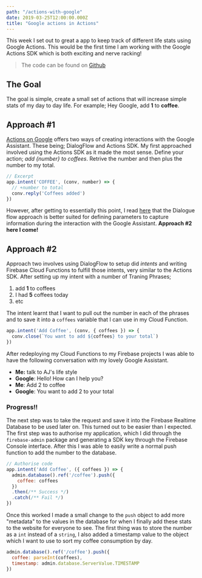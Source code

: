 ```yaml
---
path: "/actions-with-google"
date: 2019-03-25T12:00:00.000Z
title: "Google actions in Actions"
---
```


This week I set out to great a app to keep track of different life stats using Google Actions. This would be the first time I am working with the Google Actions SDK which is both exciting and nerve racking!

> The code can be found on [Github](https://github.com/myweekinjs/gactions-life-stats)

## The Goal

The goal is simple, create a small set of actions that will increase simple stats of my day to day life. For example; Hey Google, add **1** to **coffee**.

## Approach #1

[Actions on Google](https://developers.google.com/actions/) offers two ways of creating interactions with the Google Assistant. These being; DialogFlow and Actions SDK. My first approached involved using the Actions SDK as it made the most sense. Define your action; *add {number} to coffees*. Retrive the number and then plus the number to my total.

```javascript
// Excerpt
app.intent('COFFEE', (conv, number) => {
  // +number to total
  conv.reply('Coffees added')
})
```

However, after getting to essentially this point, I read [here](https://developers.google.com/actions/reference/nodejsv2/overview#access_parameters_and_contexts) that the Dialogue flow approach is better suited for defining parameters to capture information during the interaction with the Google Assistant. **Approach #2 here I come!**

## Approach #2

Approach two involves using DialogFlow to setup did *intents* and writing Firebase Cloud Functions to fulfill those intents, very similar to the Actions SDK. After setting up my intent with a number of Traning Phrases;

1. add **1** to coffees
2. I had **5** coffees today
3. etc

The intent learnt that I want to pull out the number in each of the phrases and to save it into a `coffees` variable that I can use in my Cloud Function.

```javascript
app.intent('Add Coffee', (conv, { coffees }) => {
  conv.close(`You want to add ${coffees} to your total`)
})
```

After redeploying my Cloud Functions to my Firebase projects I was able to have the following conversation with my lovely Google Assistant.

- **Me:** talk to AJ's life style
- **Google**: Hello! How can I help you?
- **Me**: Add 2 to coffee
- **Google**: You want to add 2 to your total

### Progress!!

The next step was to take the request and save it into the Firebase Realtime Database to be used later on. This turned out to be easier than I expected. The first step was to authorise my application, which I did through the `firebase-admin` package and generating a SDK key through the Firebase Console interface. After this I was able to easily write a normal push function to add the number to the database.

```javascript
// Authorise code
app.intent('Add Coffee', ({ coffees }) => {
  admin.database().ref('/coffee').push({
    coffee: coffees
  })
  .then(/** Success */)
  .catch(/** Fail */)
})
```

Once this worked I made a small change to the `push` object to add more "metadata" to the values in the database for when I finally add these stats to the website for everyone to see. The first thing was to store the number as a `int` instead of a `string`, I also added a timestamp value to the object which I want to use to sort my coffee consumption by day.

```javascript
admin.database().ref('/coffee').push({
  coffee: parseInt(coffees),
  timestamp: admin.database.ServerValue.TIMESTAMP
})
```